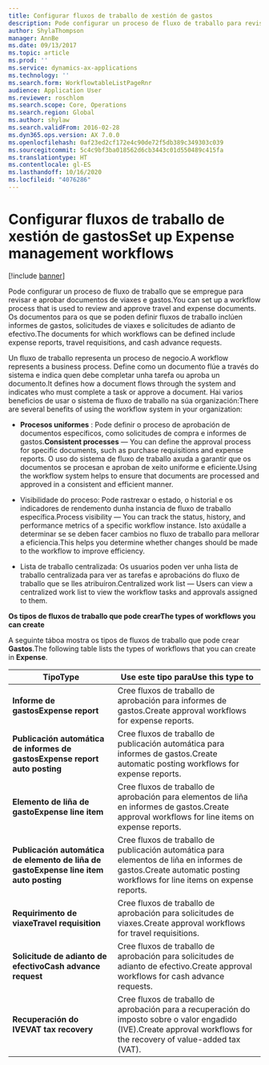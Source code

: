 ```yaml
---
title: Configurar fluxos de traballo de xestión de gastos
description: Pode configurar un proceso de fluxo de traballo para revisar e aprobar documentos de viaxes e gastos.
author: ShylaThompson
manager: AnnBe
ms.date: 09/13/2017
ms.topic: article
ms.prod: ''
ms.service: dynamics-ax-applications
ms.technology: ''
ms.search.form: WorkflowtableListPageRnr
audience: Application User
ms.reviewer: roschlom
ms.search.scope: Core, Operations
ms.search.region: Global
ms.author: shylaw
ms.search.validFrom: 2016-02-28
ms.dyn365.ops.version: AX 7.0.0
ms.openlocfilehash: 0af23ed2cf172e4c90de72f5db389c349303c039
ms.sourcegitcommit: 5c4c9bf3ba018562d6cb3443c01d550489c415fa
ms.translationtype: HT
ms.contentlocale: gl-ES
ms.lasthandoff: 10/16/2020
ms.locfileid: "4076286"
---
```

# <a name="set-up-expense-management-workflows"></a><span data-ttu-id="06bbb-103">Configurar fluxos de traballo de xestión de gastos</span><span class="sxs-lookup"><span data-stu-id="06bbb-103">Set up Expense management workflows</span></span>

[!include [banner](../includes/banner.md)]

<span data-ttu-id="06bbb-104">Pode configurar un proceso de fluxo de traballo que se empregue para revisar e aprobar documentos de viaxes e gastos.</span><span class="sxs-lookup"><span data-stu-id="06bbb-104">You can set up a workflow process that is used to review and approve travel and expense documents.</span></span> <span data-ttu-id="06bbb-105">Os documentos para os que se poden definir fluxos de traballo inclúen informes de gastos, solicitudes de viaxes e solicitudes de adianto de efectivo.</span><span class="sxs-lookup"><span data-stu-id="06bbb-105">The documents for which workflows can be defined include expense reports, travel requisitions, and cash advance requests.</span></span>

<span data-ttu-id="06bbb-106">Un fluxo de traballo representa un proceso de negocio.</span><span class="sxs-lookup"><span data-stu-id="06bbb-106">A workflow represents a business process.</span></span> <span data-ttu-id="06bbb-107">Define como un documento flúe a través do sistema e indica quen debe completar unha tarefa ou aproba un documento.</span><span class="sxs-lookup"><span data-stu-id="06bbb-107">It defines how a document flows through the system and indicates who must complete a task or approve a document.</span></span> <span data-ttu-id="06bbb-108">Hai varios beneficios de usar o sistema de fluxo de traballo na súa organización:</span><span class="sxs-lookup"><span data-stu-id="06bbb-108">There are several benefits of using the workflow system in your organization:</span></span>

-   <span data-ttu-id="06bbb-109">**Procesos uniformes** : Pode definir o proceso de aprobación de documentos específicos, como solicitudes de compra e informes de gastos.</span><span class="sxs-lookup"><span data-stu-id="06bbb-109">**Consistent processes** — You can define the approval process for specific documents, such as purchase requisitions and expense reports.</span></span> <span data-ttu-id="06bbb-110">O uso do sistema de fluxo de traballo axuda a garantir que os documentos se procesan e aproban de xeito uniforme e eficiente.</span><span class="sxs-lookup"><span data-stu-id="06bbb-110">Using the workflow system helps to ensure that documents are processed and approved in a consistent and efficient manner.</span></span>

-   <span data-ttu-id="06bbb-111">Visibilidade do proceso: Pode rastrexar o estado, o historial e os indicadores de rendemento dunha instancia de fluxo de traballo específica.</span><span class="sxs-lookup"><span data-stu-id="06bbb-111">Process visibility — You can track the status, history, and performance metrics of a specific workflow instance.</span></span> <span data-ttu-id="06bbb-112">Isto axúdalle a determinar se se deben facer cambios no fluxo de traballo para mellorar a eficiencia.</span><span class="sxs-lookup"><span data-stu-id="06bbb-112">This helps you determine whether changes should be made to the workflow to improve efficiency.</span></span>

-   <span data-ttu-id="06bbb-113">Lista de traballo centralizada: Os usuarios poden ver unha lista de traballo centralizada para ver as tarefas e aprobacións do fluxo de traballo que se lles atribuíron.</span><span class="sxs-lookup"><span data-stu-id="06bbb-113">Centralized work list — Users can view a centralized work list to view the workflow tasks and approvals assigned to them.</span></span> 

<span data-ttu-id="06bbb-114">**Os tipos de fluxos de traballo que pode crear**</span><span class="sxs-lookup"><span data-stu-id="06bbb-114">**The types of workflows you can create**</span></span>

<span data-ttu-id="06bbb-115">A seguinte táboa mostra os tipos de fluxos de traballo que pode crear **Gastos**.</span><span class="sxs-lookup"><span data-stu-id="06bbb-115">The following table lists the types of workflows that you can create in **Expense**.</span></span>


|              <span data-ttu-id="06bbb-116"><strong>Tipo</strong></span><span class="sxs-lookup"><span data-stu-id="06bbb-116"><strong>Type</strong></span></span>              |                   <span data-ttu-id="06bbb-117"><strong>Use este tipo para</strong></span><span class="sxs-lookup"><span data-stu-id="06bbb-117"><strong>Use this type to</strong></span></span>                   |
|-------------------------------------------------|-----------------------------------------------------------------------|
|         <span data-ttu-id="06bbb-118"><strong>Informe de gastos</strong></span><span class="sxs-lookup"><span data-stu-id="06bbb-118"><strong>Expense report</strong></span></span>         |            <span data-ttu-id="06bbb-119">Cree fluxos de traballo de aprobación para informes de gastos.</span><span class="sxs-lookup"><span data-stu-id="06bbb-119">Create approval workflows for expense reports.</span></span>             |
|  <span data-ttu-id="06bbb-120"><strong>Publicación automática de informes de gastos</strong></span><span class="sxs-lookup"><span data-stu-id="06bbb-120"><strong>Expense report auto posting</strong></span></span>   |        <span data-ttu-id="06bbb-121">Cree fluxos de traballo de publicación automática para informes de gastos.</span><span class="sxs-lookup"><span data-stu-id="06bbb-121">Create automatic posting workflows for expense reports.</span></span>        |
|       <span data-ttu-id="06bbb-122"><strong>Elemento de liña de gasto</strong></span><span class="sxs-lookup"><span data-stu-id="06bbb-122"><strong>Expense line item</strong></span></span>        |     <span data-ttu-id="06bbb-123">Cree fluxos de traballo de aprobación para elementos de liña en informes de gastos.</span><span class="sxs-lookup"><span data-stu-id="06bbb-123">Create approval workflows for line items on expense reports.</span></span>      |
| <span data-ttu-id="06bbb-124"><strong>Publicación automática de elemento de liña de gasto</strong></span><span class="sxs-lookup"><span data-stu-id="06bbb-124"><strong>Expense line item auto posting</strong></span></span> | <span data-ttu-id="06bbb-125">Cree fluxos de traballo de publicación automática para elementos de liña en informes de gastos.</span><span class="sxs-lookup"><span data-stu-id="06bbb-125">Create automatic posting workflows for line items on expense reports.</span></span> |
|       <span data-ttu-id="06bbb-126"><strong>Requirimento de viaxe</strong></span><span class="sxs-lookup"><span data-stu-id="06bbb-126"><strong>Travel requisition</strong></span></span>       |          <span data-ttu-id="06bbb-127">Cree fluxos de traballo de aprobación para solicitudes de viaxes.</span><span class="sxs-lookup"><span data-stu-id="06bbb-127">Create approval workflows for travel requisitions.</span></span>           |
|      <span data-ttu-id="06bbb-128"><strong>Solicitude de adianto de efectivo</strong></span><span class="sxs-lookup"><span data-stu-id="06bbb-128"><strong>Cash advance request</strong></span></span>      |         <span data-ttu-id="06bbb-129">Cree fluxos de traballo de aprobación para solicitudes de adianto de efectivo.</span><span class="sxs-lookup"><span data-stu-id="06bbb-129">Create approval workflows for cash advance requests.</span></span>          |
|        <span data-ttu-id="06bbb-130"><strong>Recuperación do IVE</strong></span><span class="sxs-lookup"><span data-stu-id="06bbb-130"><strong>VAT tax recovery</strong></span></span>        | <span data-ttu-id="06bbb-131">Cree fluxos de traballo de aprobación para a recuperación do imposto sobre o valor engadido (IVE).</span><span class="sxs-lookup"><span data-stu-id="06bbb-131">Create approval workflows for the recovery of value-added tax (VAT).</span></span>  |

